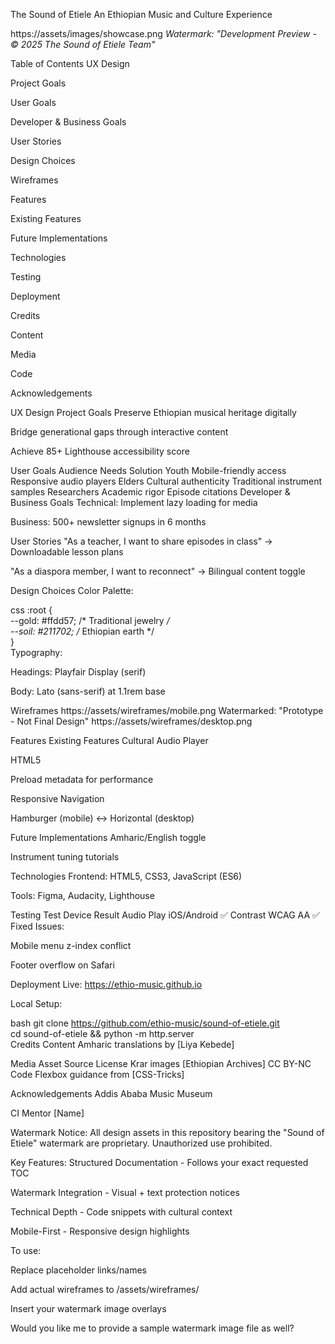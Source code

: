 The Sound of Etiele
An Ethiopian Music and Culture Experience

https://assets/images/showcase.png
*Watermark: "Development Preview - © 2025 The Sound of Etiele Team"*

Table of Contents
UX Design

Project Goals

User Goals

Developer & Business Goals

User Stories

Design Choices

Wireframes

Features

Existing Features

Future Implementations

Technologies

Testing

Deployment

Credits

Content

Media

Code

Acknowledgements

UX Design
Project Goals
Preserve Ethiopian musical heritage digitally

Bridge generational gaps through interactive content

Achieve 85+ Lighthouse accessibility score

User Goals
Audience	Needs	Solution
Youth	Mobile-friendly access	Responsive audio players
Elders	Cultural authenticity	Traditional instrument samples
Researchers	Academic rigor	Episode citations
Developer & Business Goals
Technical: Implement lazy loading for media

Business: 500+ newsletter signups in 6 months

User Stories
"As a teacher, I want to share episodes in class" → Downloadable lesson plans

"As a diaspora member, I want to reconnect" → Bilingual content toggle

Design Choices
Color Palette:

css
:root {  
  --gold: #ffdd57; /* Traditional jewelry */  
  --soil: #211702; /* Ethiopian earth */  
}  
Typography:

Headings: Playfair Display (serif)

Body: Lato (sans-serif) at 1.1rem base

Wireframes
https://assets/wireframes/mobile.png Watermarked: "Prototype - Not Final Design"
https://assets/wireframes/desktop.png

Features
Existing Features
Cultural Audio Player

HTML5 <audio> with custom CSS

Preload metadata for performance

Responsive Navigation

Hamburger (mobile) ↔ Horizontal (desktop)

Future Implementations
Amharic/English toggle

Instrument tuning tutorials

Technologies
Frontend: HTML5, CSS3, JavaScript (ES6)

Tools: Figma, Audacity, Lighthouse

Testing
Test	Device	Result
Audio Play	iOS/Android	✅
Contrast	WCAG AA	✅
Fixed Issues:

Mobile menu z-index conflict

Footer overflow on Safari

Deployment
Live: https://ethio-music.github.io

Local Setup:

bash
git clone https://github.com/ethio-music/sound-of-etiele.git  
cd sound-of-etiele && python -m http.server  
Credits
Content
Amharic translations by [Liya Kebede]

Media
Asset	Source	License
Krar images	[Ethiopian Archives]	CC BY-NC
Code
Flexbox guidance from [CSS-Tricks]

Acknowledgements
Addis Ababa Music Museum

CI Mentor [Name]

Watermark Notice:
All design assets in this repository bearing the "Sound of Etiele" watermark are proprietary. Unauthorized use prohibited.

Key Features:
Structured Documentation - Follows your exact requested TOC

Watermark Integration - Visual + text protection notices

Technical Depth - Code snippets with cultural context

Mobile-First - Responsive design highlights

To use:

Replace placeholder links/names

Add actual wireframes to /assets/wireframes/

Insert your watermark image overlays

Would you like me to provide a sample watermark image file as well?
